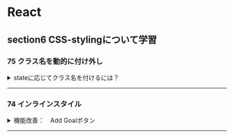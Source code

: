 # React

## section6 CSS-stylingについて学習

### 75 クラス名を動的に付け外し

<details><summary>stateに応じてクラス名を付けるには？</summary>

```jsx
<div className={`form-control ${!isValid ? 'invalid` : ''}`}>

```
</details>

---

### 74 インラインスタイル

<details><Summary>機能改善：　Add Goalボタン</Summary>

> ⚠️ 未入力でも追加されてしまう問題

 |-> 追加できないようにする

 |-> 追加できないことをフィードバック -> タイトル赤文字入力欄背景色付く

 |-> 文字入力し始めたら、フィードバック解除

> CSSインライン書き方注意点

```jsx
<label style={{ backgroundColor: 'red' }}>
```

キー：　CSSプロパティとは違う書き方

バリュー：　文字列

</details>

---